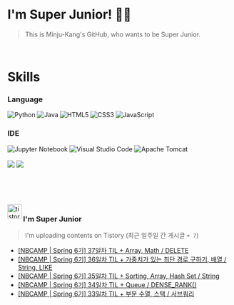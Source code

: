 
# I'm Super Junior! 🐱‍🏍
  > This is Minju-Kang's GitHub, who wants to be Super Junior.

<br>

<h1>Skills</h1>
<h3>Language</h3>
<div sytle="display:inline;">
<img alt="Python" src="https://img.shields.io/badge/Python-3776AB?style=flat-square&logo=Python&logoColor=white"/>
<img alt="Java" src="https://img.shields.io/badge/JAVA-007396?style=flat-square&logo=Java&logoColor=white"/>
<img alt="HTML5" src="https://img.shields.io/badge/HTML5-E34F26?style=flat-square&logo=HTML5&logoColor=white"/>
<img alt="CSS3" src="https://img.shields.io/badge/CSS3-1572B6?style=flat-square&logo=CSS3&logoColor=white"/>
<img alt="JavaScript" src="https://img.shields.io/badge/JavaScript-F7DF1E?style=flat-square&logo=JavaScript&logoColor=black"/>
</div>
<h3>IDE</h3>
<div sytle="display:inline;">
<img alt="Jupyter Notebook" src="https://img.shields.io/badge/Jupyter-F37626?style=flat-square&logo=Jupyter&logoColor=white"/>
<img alt="Visual Studio Code" src="https://img.shields.io/badge/Visual Studio Code-007ACC?style=flat-square&logo=Visual Studio Code&logoColor=white"/>
<img alt="Apache Tomcat" src="https://img.shields.io/badge/Apache Tomcat-F8DC75?style=flat-square&logo=Apache Tomcat&logoColor=black"/>
</div>
<br>

<img src="https://github-readme-stats.vercel.app/api/top-langs/?username=minjukang727" >
<img src="https://github-readme-stats.vercel.app/api?username=MinjuKang727&show_icons=true&theme=radical">

<br><br>


<br>

<img src="https://github.com/MinjuKang727/MinjuKang727/assets/108849480/0ac49170-7c8c-4c99-b0e5-86c414fc591c" alt="tistory-icon_IamSuperJunior" width="32px" align="left">

###  I'm Super Junior
  > I'm uploading contents on Tistory  (최근 일주일 간 게시글 `+ 7`)  

- <a href="https://ajtwltsk.tistory.com/292"> [NBCAMP | Spring 6기] 37일차 TIL + Array, Math / DELETE </a><br>  
- <a href="https://ajtwltsk.tistory.com/291"> [NBCAMP | Spring 6기] 36일차 TIL + 가중치가 있는 최단 경로 구하기, 배열 / String, LIKE </a><br>  
- <a href="https://ajtwltsk.tistory.com/290"> [NBCAMP | Spring 6기] 35일차 TIL + Sorting, Array, Hash Set / String </a><br>  
- <a href="https://ajtwltsk.tistory.com/289"> [NBCAMP | Spring 6기] 34일차 TIL + Queue / DENSE_RANK() </a><br>  
- <a href="https://ajtwltsk.tistory.com/288"> [NBCAMP | Spring 6기] 33일차 TIL + 부분 수열, 스택 / 서브쿼리 </a><br>  

